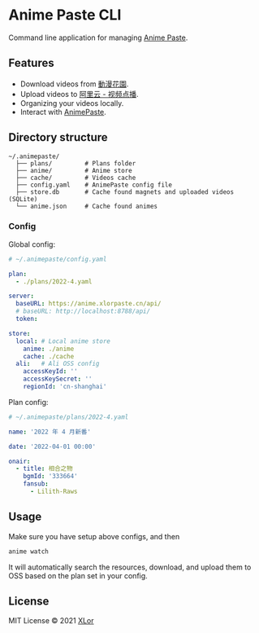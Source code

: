 # Anime Paste CLI

Command line application for managing [Anime Paste](https://github.com/XLorPaste/AnimePaste).

## Features

+ Download videos from [動漫花園](https://share.dmhy.org/).
+ Upload videos to [阿里云 - 视频点播](https://www.aliyun.com/product/vod).
+ Organizing your videos locally.
+ Interact with [AnimePaste](https://anime.xlorpaste.cn).

## Directory structure

```text
~/.animepaste/
  ├── plans/         # Plans folder
  ├── anime/         # Anime store
  ├── cache/         # Videos cache
  ├── config.yaml    # AnimePaste config file
  ├── store.db       # Cache found magnets and uploaded videos (SQLite)
  └── anime.json     # Cache found animes
```

### Config

Global config:

```yaml
# ~/.animepaste/config.yaml

plan:
  - ./plans/2022-4.yaml

server:
  baseURL: https://anime.xlorpaste.cn/api/
  # baseURL: http://localhost:8788/api/
  token:

store:
  local: # Local anime store
    anime: ./anime
    cache: ./cache
  ali:   # Ali OSS config
    accessKeyId: ''
    accessKeySecret: ''
    regionId: 'cn-shanghai'
```

Plan config:

```yaml
# ~/.animepaste/plans/2022-4.yaml

name: '2022 年 4 月新番'

date: '2022-04-01 00:00'

onair:
  - title: 相合之物
    bgmId: '333664'
    fansub:
      - Lilith-Raws
```

## Usage

Make sure you have setup above configs, and then

```bash
anime watch
```

It will automatically search the resources, download, and upload them to OSS based on the plan set in your config.

## License

MIT License © 2021 [XLor](https://github.com/yjl9903)
